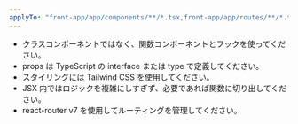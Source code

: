```yaml
---
applyTo: "front-app/app/components/**/*.tsx,front-app/app/routes/**/*.tsx"
---
```


- クラスコンポーネントではなく、関数コンポーネントとフックを使ってください。
- props は TypeScript の interface または type で定義してください。
- スタイリングには Tailwind CSS を使用してください。
- JSX 内ではロジックを複雑にしすぎず、必要であれば関数に切り出してください。
- react-router v7 を使用してルーティングを管理してください。
